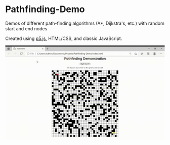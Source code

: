 # Pathfinding-Demo
Demos of different path-finding algorithms (A*, Dijkstra's, etc.) with random start and end nodes

Created using [p5.js](https://p5js.org/), HTML/CSS, and classic JavaScript.

![demo](https://github.com/davidshan/Pathfinding-Demo/blob/master/demo.gif)
